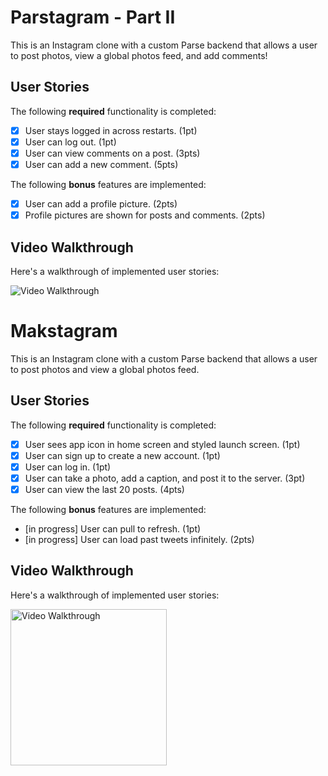 # Parstagram - Part II

This is an Instagram clone with a custom Parse backend that allows a user to post photos, view a global photos feed, and add comments!


## User Stories

The following **required** functionality is completed:

- [x] User stays logged in across restarts. (1pt)
- [x] User can log out. (1pt)
- [x] User can view comments on a post. (3pts)
- [x] User can add a new comment. (5pts)

The following **bonus** features are implemented:

- [x] User can add a profile picture. (2pts)
- [x] Profile pictures are shown for posts and comments. (2pts)

## Video Walkthrough

Here's a walkthrough of implemented user stories:

<img src='http://g.recordit.co/R47wZy6iqq.gif' title='Video Walkthrough' width='' alt='Video Walkthrough' />



# Makstagram

This is an Instagram clone with a custom Parse backend that allows a user to post photos and view a global photos feed.

## User Stories

The following **required** functionality is completed:

- [x] User sees app icon in home screen and styled launch screen. (1pt)
- [x] User can sign up to create a new account. (1pt)
- [x] User can log in. (1pt)
- [x] User can take a photo, add a caption, and post it to the server. (3pt)
- [x] User can view the last 20 posts. (4pts)

The following **bonus** features are implemented:

- [in progress] User can pull to refresh. (1pt)
- [in progress] User can load past tweets infinitely. (2pts)

## Video Walkthrough

Here's a walkthrough of implemented user stories:

<img src='http://g.recordit.co/fRgZaM2GVt.gif' title='Video Walkthrough' width='250' alt='Video Walkthrough' />
